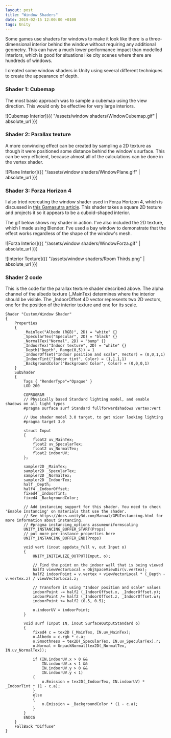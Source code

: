 ```yaml
---
layout: post
title: "Window Shaders"
date: 2019-02-15 12:00:00 +0100
tags: Unity
---
```

Some games use shaders for windows to make it look like there is a three-dimensional interior behind the window without requiring any additional geometry. This can have a much lower performance impact than modelled interiors, which is good for situations like city scenes where there are hundreds of windows.

I created some window shaders in Unity using several different techniques to create the appearance of depth.

### Shader 1: Cubemap
The most basic approach was to sample a cubemap using the view direction. This would only be effective for very large interiors.

![Cubemap Interior]({{ "/assets/window shaders/WindowCubemap.gif" | absolute_url }})

### Shader 2: Parallax texture
A more convincing effect can be created by sampling a 2D texture as though it were positioned some distance behind the window's surface. This can be very efficient, because almost all of the calculations can be done in the vertex shader.

![Plane Interior]({{ "/assets/window shaders/WindowPlane.gif" | absolute_url }})

### Shader 3: Forza Horizon 4
I also tried recreating the window shader used in Forza Horizon 4, which is discussed in [this Gamasutra article](https://www.gamasutra.com/view/news/332409/Game_Tech_Deep_Dive_A_window_into_Playground_Games_latest_shader_development.php). This shader takes a square 2D texture and projects it so it appears to be a cuboid-shaped interior.

The gif below shows my shader in action. I've also included the 2D texture, which I made using Blender. I've used a bay window to demonstrate that the effect works regardless of the shape of the window's mesh.

![Forza Interior]({{ "/assets/window shaders/WindowForza.gif" | absolute_url }})

![Interior Texture]({{ "/assets/window shaders/Room Thirds.png" | absolute_url }})

### Shader 2 code
This is the code for the parallax texture shader described above. The alpha channel of the albedo texture (_MainTex) determines where the interior should be visible. The _IndoorOffset 4D vector represents two 2D vectors, one for the position of the interior texture and one for its scale.

    Shader "Custom/Window Shader"
    {
        Properties
        {
            _MainTex("Albedo (RGB)", 2D) = "white" {}
            _SpecularTex("Specular", 2D) = "black" {}
            _NormalTex("Normal", 2D) = "bump" {}
            _IndoorTex("Indoor texture", 2D) = "white" {}
            _Depth("Depth", Range(0,5)) = 1
            _IndoorOffset("Indoor position and scale", Vector) = (0,0,1,1)
            _IndoorTint("Indoor tint", Color) = (1,1,1,1)
            _BackgroundColor("Background Color", Color) = (0,0,0,1)
        }
        SubShader
        {
            Tags { "RenderType"="Opaque" }
            LOD 200

            CGPROGRAM
            // Physically based Standard lighting model, and enable shadows on all light types
            #pragma surface surf Standard fullforwardshadows vertex:vert

            // Use shader model 3.0 target, to get nicer looking lighting
            #pragma target 3.0

            struct Input
            {
                float2 uv_MainTex;
                float2 uv_SpecularTex;
                float2 uv_NormalTex;
                float2 indoorUV;
            };

            sampler2D _MainTex;
            sampler2D _SpecularTex;
            sampler2D _NormalTex;
            sampler2D _IndoorTex;
            half _Depth;
            half4 _IndoorOffset;
            fixed4 _IndoorTint;
            fixed4 _BackgroundColor;

            // Add instancing support for this shader. You need to check 'Enable Instancing' on materials that use the shader.
            // See https://docs.unity3d.com/Manual/GPUInstancing.html for more information about instancing.
            // #pragma instancing_options assumeuniformscaling
            UNITY_INSTANCING_BUFFER_START(Props)
            // put more per-instance properties here
            UNITY_INSTANCING_BUFFER_END(Props)

            void vert (inout appdata_full v, out Input o)
            {
                UNITY_INITIALIZE_OUTPUT(Input, o);

                // Find the point on the indoor wall that is being viewed
                half3 viewVectorLocal = ObjSpaceViewDir(v.vertex);
                half2 indoorPoint = v.vertex + viewVectorLocal * (_Depth - v.vertex.z) / viewVectorLocal.z;

                // Transform it using "Indoor position and scale" values
                indoorPoint -= half2 (_IndoorOffset.x, _IndoorOffset.y);
                indoorPoint /= half2 (_IndoorOffset.z, _IndoorOffset.w);
                indoorPoint += half2 (0.5, 0.5);

                o.indoorUV = indoorPoint;
            }

            void surf (Input IN, inout SurfaceOutputStandard o)
            {
                fixed4 c = tex2D (_MainTex, IN.uv_MainTex);
                o.Albedo = c.rgb * c.a;
                o.Smoothness = tex2D(_SpecularTex, IN.uv_SpecularTex).r;
                o.Normal = UnpackNormal(tex2D(_NormalTex, IN.uv_NormalTex));

                if (IN.indoorUV.x > 0 &&
                    IN.indoorUV.x < 1 &&
                    IN.indoorUV.y > 0 &&
                    IN.indoorUV.y < 1)
                {
                    o.Emission = tex2D(_IndoorTex, IN.indoorUV) * _IndoorTint * (1 - c.a);
                }
                else
                {
                    o.Emission = _BackgroundColor * (1 - c.a);
                }
            }
            ENDCG
        }
        FallBack "Diffuse"
    }